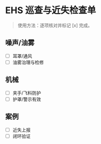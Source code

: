 # EHS 巡查与近失检查单

> 使用方法：逐项核对并标记 [x] 完成。

## 噪声/油雾

- [ ] 耳罩/通风
- [ ] 油雾治理与检修

## 机械

- [ ] 夹手/飞料防护
- [ ] 护罩/警示有效

## 案例

- [ ] 近失上报
- [ ] 闭环验证
